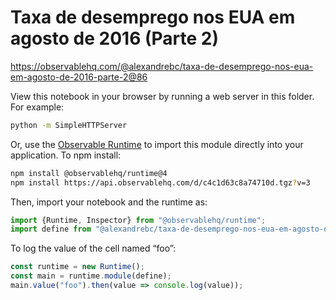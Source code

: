 # Taxa de desemprego nos EUA em agosto de 2016 (Parte 2)

https://observablehq.com/@alexandrebc/taxa-de-desemprego-nos-eua-em-agosto-de-2016-parte-2@86

View this notebook in your browser by running a web server in this folder. For
example:

~~~sh
python -m SimpleHTTPServer
~~~

Or, use the [Observable Runtime](https://github.com/observablehq/runtime) to
import this module directly into your application. To npm install:

~~~sh
npm install @observablehq/runtime@4
npm install https://api.observablehq.com/d/c4c1d63c8a74710d.tgz?v=3
~~~

Then, import your notebook and the runtime as:

~~~js
import {Runtime, Inspector} from "@observablehq/runtime";
import define from "@alexandrebc/taxa-de-desemprego-nos-eua-em-agosto-de-2016-parte-2";
~~~

To log the value of the cell named “foo”:

~~~js
const runtime = new Runtime();
const main = runtime.module(define);
main.value("foo").then(value => console.log(value));
~~~
